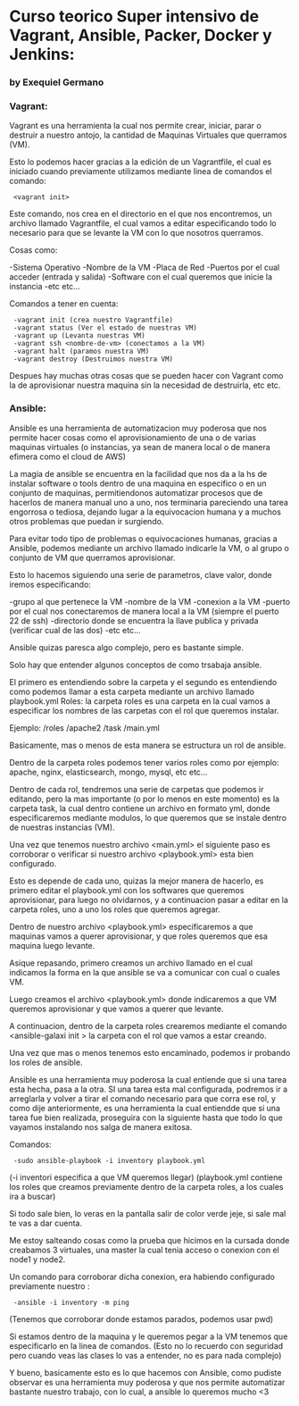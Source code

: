 # Curso teorico Super intensivo de Vagrant, Ansible, Packer, Docker y Jenkins: #

### by Exequiel Germano ###

### Vagrant: ###

Vagrant es una herramienta la cual nos permite crear, iniciar, parar o destruir a nuestro antojo, la cantidad de Maquinas Virtuales que querramos (VM).

Esto lo podemos hacer gracias a la edición de un Vagrantfile, el cual es iniciado cuando previamente utilizamos mediante linea de comandos el comando:

     <vagrant init>

Este comando, nos crea en el directorio en el que nos encontremos, un archivo llamado Vagrantfile, el cual vamos a editar especificando todo lo necesario para que se levante la VM con lo que nosotros querramos.

Cosas como:

-Sistema Operativo
-Nombre de la VM
-Placa de Red
-Puertos por el cual acceder (entrada y salida)
-Software con el cual queremos que inicie la instancia
-etc etc…

Comandos a tener en cuenta:

     -vagrant init (crea nuestro Vagrantfile)
     -vagrant status (Ver el estado de nuestras VM)
     -vagrant up (Levanta nuestras VM)
     -vagrant ssh <nombre-de-vm> (conectamos a la VM)
     -vagrant halt (paramos nuestra VM)
     -vagrant destroy (Destruimos nuestra VM)

Despues hay muchas otras cosas que se pueden hacer con Vagrant como la de aprovisionar nuestra maquina sin la necesidad de destruirla, etc etc.

### Ansible: ###

Ansible es una herramienta de automatizacion muy poderosa que nos permite hacer cosas como el aprovisionamiento de una o de varias maquinas virtuales (o instancias, ya sean de manera local o de manera efimera como el cloud de AWS)

La magia de ansible se encuentra en la facilidad que nos da a la hs de instalar software o tools dentro de una maquina en especifico o en un conjunto de maquinas, permitiendonos automatizar procesos que de hacerlos de manera manual uno a uno, nos terminaria pareciendo una tarea engorrosa o tediosa, dejando lugar a la equivocacion humana y a muchos otros problemas que puedan ir surgiendo.

Para evitar todo tipo de problemas o equivocaciones humanas, gracias a Ansible, podemos mediante un archivo llamado <inventori> indicarle la VM, o al grupo o conjunto de VM que querramos aprovisionar.

Esto lo hacemos siguiendo una serie de parametros, clave valor, donde iremos especificando:

-grupo al que pertenece la VM
-nombre de la VM
-conexion a la VM
-puerto por el cual nos conectaremos de manera local a la VM (siempre el puerto 22 de ssh)
-directorio donde se encuentra la llave publica y privada (verificar cual de las dos)
-etc etc…

Ansible quizas paresca algo complejo, pero es bastante simple.

Solo hay que entender algunos conceptos de como trsabaja ansible.

El primero es entendiendo sobre la carpeta <roles>
y el segundo es entendiendo como podemos llamar a esta carpeta <roles> mediante un archivo llamado playbook.yml
Roles: la carpeta roles es una carpeta en la cual vamos a especificar los nombres de las carpetas con el rol que queremos instalar.

Ejemplo: /roles /apache2 /task /main.yml

Basicamente, mas o menos de esta manera se estructura un rol de ansible.

Dentro de la carpeta roles podemos tener varios roles como por ejemplo: apache, nginx, elasticsearch, mongo, mysql, etc etc…

Dentro de cada rol, tendremos una serie de carpetas que podemos ir editando, pero la mas importante (o por lo menos en este momento) es la carpeta task, la cual dentro contiene un archivo en formato yml, donde especificaremos mediante modulos, lo que queremos que se instale dentro de nuestras instancias (VM).

Una vez que tenemos nuestro archivo <main.yml> el siguiente paso es corroborar o verificar si nuestro archivo <playbook.yml> esta bien configurado.

Esto es depende de cada uno, quizas la mejor manera de hacerlo, es primero editar el playbook.yml con los softwares que queremos aprovisionar, para luego no olvidarnos, y a continuacion pasar a editar en la carpeta roles, uno a uno los roles que queremos agregar.

Dentro de nuestro archivo <playbook.yml> especificaremos a que maquinas vamos a querer aprovisionar, y que roles queremos que esa maquina luego levante.

Asique repasando, primero creamos un archivo llamado <inventory> en el cual indicamos la forma en la que ansible se va a comunicar con cual o cuales VM.

Luego creamos el archivo <playbook.yml> donde indicaremos a que VM queremos aprovisionar y que <roles> vamos a querer que levante.

A continuacion, dentro de la carpeta roles crearemos mediante el comando <ansible-galaxi init <nombre-del-rol>> la carpeta con el rol que vamos a estar creando.

Una vez que mas o menos tenemos esto encaminado, podemos ir probando los roles de ansible.

Ansible es una herramienta muy poderosa la cual entiende que si una tarea esta hecha, pasa a la otra. SI una tarea esta mal configurada, podremos ir a arreglarla y volver a tirar el comando necesario para que corra ese rol, y como dije anteriormente, es una herramienta la cual entiendde que si una tarea fue bien realizada, proseguira con la siguiente hasta que todo lo que vayamos instalando nos salga de manera exitosa.

Comandos:

     -sudo ansible-playbook -i inventory playbook.yml

(-i inventori especifica a que VM queremos llegar)
(playbook.yml contiene los roles que creamos previamente dentro de la carpeta roles, a los cuales ira a buscar)

Si todo sale bien, lo veras en la pantalla salir de color verde jeje, si sale mal te vas a dar cuenta.

Me estoy salteando cosas como la prueba que hicimos en la cursada donde creabamos 3 virtuales, una master la cual tenia acceso o conexion con el node1 y node2.

Un comando para corroborar dicha conexion, era habiendo configurado previamente nuestro <inventory>:

     -ansible -i inventory -m ping

(Tenemos que corroborar donde estamos parados, podemos usar pwd)

Si estamos dentro de la maquina <master> y le queremos pegar a la VM <node1> tenemos que especificarlo en la linea de comandos.
(Esto no lo recuerdo con seguridad pero cuando veas las clases lo vas a entender, no es para nada complejo)

Y bueno, basicamente esto es lo que hacemos con Ansible, como pudiste observar es una herramienta muy poderosa y que nos permite automatizar bastante nuestro trabajo, con lo cual, a ansible lo queremos mucho <3
